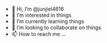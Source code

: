 - 👋 Hi, I’m @junjiel4616
- 👀 I’m interested in things
- 🌱 I’m currently learning things
- 💞️ I’m looking to collaborate on things
- 📫 How to reach me ...

<!---
junjiel4616/junjiel4616 is a ✨ special ✨ repository because its `README.md` (this file) appears on your GitHub profile.
You can click the Preview link to take a look at your changes.
--->
